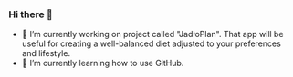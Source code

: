 ### Hi there 👋

- 🔭 I’m currently working on project called "JadłoPlan". That app will be useful for creating a well-balanced diet adjusted to your preferences and lifestyle. 
- 🌱 I’m currently learning how to use GitHub.
